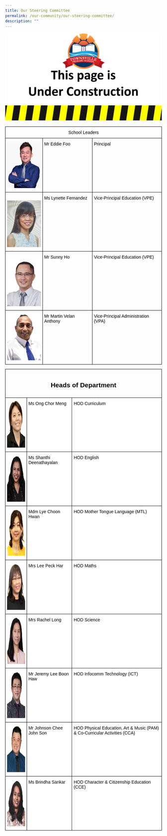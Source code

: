 ```yaml
---
title: Our Steering Committee
permalink: /our-community/our-steering-committee/
description: ""
---
```

![](/images/Construction.jpg)

<style type="text/css">
.tg  {border-collapse:collapse;border-spacing:0;}
.tg td{border-color:black;border-style:solid;border-width:1px;font-family:Arial, sans-serif;font-size:14px;
  overflow:hidden;padding:10px 5px;word-break:normal;}
.tg th{border-color:black;border-style:solid;border-width:1px;font-family:Arial, sans-serif;font-size:14px;
  font-weight:normal;overflow:hidden;padding:10px 5px;word-break:normal;}
.tg .tg-baqh{text-align:center;vertical-align:top}
.tg .tg-0lax{text-align:left;vertical-align:top}
</style>
<table class="tg">
<thead>
  <tr>
    <th class="tg-baqh" colspan="3"><span style="font-weight:400;font-style:normal;text-decoration:none;color:#000;background-color:transparent">School Leaders</span></th>
  </tr>
</thead>
<tbody>
  <tr>
    <td class="tg-0lax"><img src="/images/School%20Leaders/Eddie%20Foo2.jpg" width="113" height="150"></td>
    <td class="tg-0lax"><span style="font-weight:400;font-style:normal;text-decoration:none;color:#000;background-color:transparent">Mr Eddie Foo</span></td>
    <td class="tg-0lax"><span style="font-weight:400;font-style:normal;text-decoration:none;color:#000;background-color:transparent">Principal</span></td>
  </tr>
  <tr>
    <td class="tg-0lax"><br><img src="/images/School%20Leaders/Ms%20Lynette%20Fernandez_VPE2.jpeg" width="113" height="150"></td>
    <td class="tg-0lax"><span style="font-weight:400;font-style:normal;text-decoration:none;color:#000;background-color:transparent">Ms Lynette Fernandez</span></td>
    <td class="tg-0lax"><span style="font-weight:400;font-style:normal;text-decoration:none;color:#000;background-color:transparent">Vice-Principal Education (VPE)</span></td>
  </tr>
  <tr>
    <td class="tg-0lax"><br><img src="/images/School%20Leaders/Sunny%20Ho.jpeg" width="113" height="150"></td>
    <td class="tg-0lax"><span style="font-weight:400;font-style:normal;text-decoration:none;color:#000;background-color:transparent">Mr Sunny Ho</span></td>
    <td class="tg-0lax"><span style="font-weight:400;font-style:normal;text-decoration:none;color:#000;background-color:transparent">Vice-Principal Education (VPE)</span></td>
  </tr>
  <tr>
    <td class="tg-0lax"><img src="/images/School%20Leaders/Martin%20Velan%20Anthony.jpeg" width="113" height="150"></td>
    <td class="tg-0lax"><span style="font-weight:400;font-style:normal;text-decoration:none;color:#000;background-color:transparent">Mr Martin Velan Anthony</span></td>
    <td class="tg-0lax"><span style="font-weight:400;font-style:normal;text-decoration:none;color:#000;background-color:transparent">Vice-Principal Administration (VPA)</span></td>
  </tr>
</tbody>
</table>


<style type="text/css">
.tg  {border-collapse:collapse;border-spacing:0;}
.tg td{border-color:black;border-style:solid;border-width:1px;font-family:Arial, sans-serif;font-size:14px;
  overflow:hidden;padding:10px 5px;word-break:normal;}
.tg th{border-color:black;border-style:solid;border-width:1px;font-family:Arial, sans-serif;font-size:14px;
  font-weight:normal;overflow:hidden;padding:10px 5px;word-break:normal;}
.tg .tg-baqh{text-align:center;vertical-align:top}
.tg .tg-0lax{text-align:left;vertical-align:top}
.tg .tg-ktyi{background-color:#FFF;text-align:left;vertical-align:top}
</style>
<table class="tg">
<thead>
  <tr>
    <th class="tg-baqh" colspan="3"><span style="font-weight:400;font-style:normal;text-decoration:none;color:#000;background-color:transparent"><h2>Heads of Department</h2></span></th>
  </tr>
</thead>
<tbody>
  <tr>
    <td class="tg-0lax"><img src="/images/Teaching%20Staff/Ms%20Ong%20Chor%20Meng%20(HOD%20Curriculum)2.jpg" width="113" height="150"></td>
    <td class="tg-ktyi"><span style="font-weight:400;font-style:normal;text-decoration:none;color:#000;background-color:transparent">Ms Ong Chor Meng</span></td>
    <td class="tg-ktyi"><span style="font-weight:400;font-style:normal;text-decoration:none;color:#000;background-color:transparent">HOD Curriculum</span></td>
  </tr>
  <tr>
    <td class="tg-0lax"><img src="/images/Teaching%20Staff/Shanthi%20Deenathayalan.jpeg" alt="Image" width="113" height="150"></td>
    <td class="tg-ktyi"><span style="font-weight:400;font-style:normal;text-decoration:none;color:#000;background-color:transparent">Ms Shanthi Deenathayalan</span></td>
    <td class="tg-ktyi"><span style="font-weight:400;font-style:normal;text-decoration:none;color:#000;background-color:transparent">HOD English</span></td>
  </tr>
  <tr>
    <td class="tg-0lax"><img src="/images/Teaching%20Staff/Mdm%20Lye%20Choon%20Hwan%20(HOD%20MT)2.jpg" alt="Image" width="113" height="150"></td>
    <td class="tg-ktyi"><span style="font-weight:400;font-style:normal;text-decoration:none;color:#000;background-color:transparent">Mdm Lye Choon Hwan</span></td>
    <td class="tg-ktyi"><span style="font-weight:400;font-style:normal;text-decoration:none;color:#000;background-color:transparent">HOD Mother Tongue Language (MTL)</span></td>
  </tr>
  <tr>
    <td class="tg-0lax"><img src="/images/Teaching%20Staff/Mrs%20Lee%20Peck%20Har%20(HOD%20Math)2.jpg" alt="Image" width="113" height="150"></td>
    <td class="tg-ktyi"><span style="font-weight:400;font-style:normal;text-decoration:none;color:#000;background-color:transparent">Mrs Lee Peck Har</span></td>
    <td class="tg-ktyi"><span style="font-weight:400;font-style:normal;text-decoration:none;color:#000;background-color:transparent">HOD Maths</span></td>
  </tr>
  <tr>
    <td class="tg-0lax"><img src="/images/Teaching%20Staff/Rachel%20Long.jpeg" alt="Image" width="113" height="150"></td>
    <td class="tg-ktyi"><span style="font-weight:400;font-style:normal;text-decoration:none;color:#000;background-color:transparent">Mrs Rachel Long</span></td>
    <td class="tg-ktyi"><span style="font-weight:400;font-style:normal;text-decoration:none;color:#000;background-color:transparent">HOD Science</span></td>
  </tr>
  <tr>
    <td class="tg-0lax"><img src="/images/Teaching%20Staff/Lee%20Boon%20Haw%20Jeremy.jpeg" alt="Image" width="113" height="150"></td>
    <td class="tg-ktyi"><span style="font-weight:400;font-style:normal;text-decoration:none;color:#000;background-color:transparent">Mr Jeremy Lee Boon Haw</span></td>
    <td class="tg-ktyi"><span style="font-weight:400;font-style:normal;text-decoration:none;color:#000;background-color:transparent">HOD Infocomm Technology (ICT)</span></td>
  </tr>
  <tr>
    <td class="tg-0lax"><img src="/images/Teaching%20Staff/Johnson%20Chee%20John%20Son.jpeg" alt="Image" width="113" height="150"></td>
    <td class="tg-ktyi"><span style="font-weight:400;font-style:normal;text-decoration:none;color:#000;background-color:transparent">Mr Johnson Chee John Son</span></td>
    <td class="tg-ktyi"><span style="font-weight:400;font-style:normal;text-decoration:none;color:#000;background-color:transparent">HOD Physical Education, Art &amp; Music (PAM) &amp; Co-Curricular Activities (CCA)</span></td>
  </tr>
  <tr>
    <td class="tg-0lax"><img src="/images/Teaching%20Staff/Brindha%20Sankar.jpeg" alt="Image" width="113" height="150"></td>
    <td class="tg-ktyi"><span style="font-weight:400;font-style:normal;text-decoration:none;color:#000;background-color:transparent">Ms Brindha Sankar</span></td>
    <td class="tg-ktyi"><span style="font-weight:400;font-style:normal;text-decoration:none;color:#000;background-color:transparent">HOD Character &amp; Citizenship Education (CCE)</span></td>
  </tr>
</tbody>
</table>